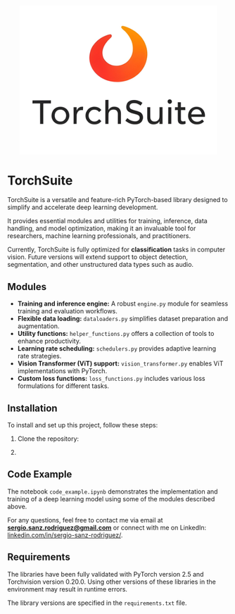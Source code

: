 <div align="center">
  <img src="images/logo_tochsuite_1_resized_1.jpg" alt="Into Picture" width="450"/>
</div>

# TorchSuite 
TorchSuite is a versatile and feature-rich PyTorch-based library designed to simplify and accelerate deep learning development.  

It provides essential modules and utilities for training, inference, data handling, and model optimization, making it an invaluable tool for researchers, machine learning professionals, and practitioners.  

Currently, TorchSuite is fully optimized for **classification** tasks in computer vision. Future versions will extend support to object detection, segmentation, and other unstructured data types such as audio.  

## Modules  

- **Training and inference engine:** A robust `engine.py` module for seamless training and evaluation workflows.  
- **Flexible data loading:** `dataloaders.py` simplifies dataset preparation and augmentation.  
- **Utility functions:** `helper_functions.py` offers a collection of tools to enhance productivity.  
- **Learning rate scheduling:** `schedulers.py` provides adaptive learning rate strategies.  
- **Vision Transformer (ViT) support:** `vision_transformer.py` enables ViT implementations with PyTorch.  
- **Custom loss functions:** `loss_functions.py` includes various loss formulations for different tasks.  

## Installation

To install and set up this project, follow these steps:
1. Clone the repository: 
2. ```bash https://github.com/sergio-sanz-rodriguez/TorchSuite

## Code Example  
The notebook `code_example.ipynb` demonstrates the implementation and training of a deep learning model using some of the modules described above.  

For any questions, feel free to contact me via email at **sergio.sanz.rodriguez@gmail.com** or connect with me on LinkedIn: [linkedin.com/in/sergio-sanz-rodriguez/](https://www.linkedin.com/in/sergio-sanz-rodriguez/).  

## Requirements

The libraries have been fully validated with PyTorch version 2.5 and Torchvision version 0.20.0. Using other versions of these libraries in the environment may result in runtime errors.

The library versions are specified in the `requirements.txt` file.

